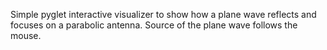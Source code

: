 Simple pyglet interactive visualizer to show how a plane wave reflects and focuses on a parabolic antenna.
Source of the plane wave follows the mouse.
